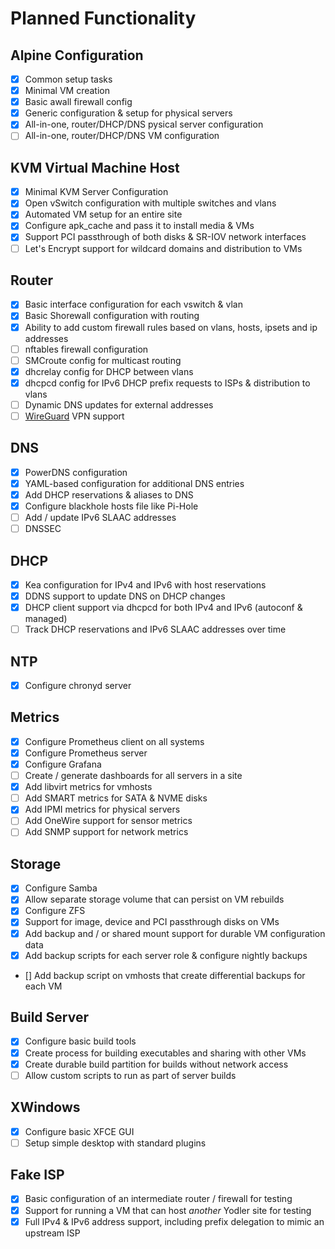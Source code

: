 # Planned Functionality

## Alpine Configuration
- [x] Common setup tasks
- [x] Minimal VM creation
- [x] Basic awall firewall config
- [x] Generic configuration & setup for physical servers
- [x] All-in-one, router/DHCP/DNS pysical server configuration
- [ ] All-in-one, router/DHCP/DNS VM configuration

## KVM Virtual Machine Host
- [x] Minimal KVM Server Configuration
- [x] Open vSwitch configuration with multiple switches and vlans
- [x] Automated VM setup for an entire site
- [x] Configure apk_cache and pass it to install media & VMs
- [x] Support PCI passthrough of both disks & SR-IOV network interfaces
- [ ] Let's Encrypt support for wildcard domains and distribution to VMs

## Router
- [x] Basic interface configuration for each vswitch & vlan
- [x] Basic Shorewall configuration with routing
- [x] Ability to add custom firewall rules based on vlans, hosts, ipsets and ip addresses
- [ ] nftables firewall configuration
- [ ] SMCroute config for multicast routing
- [x] dhcrelay config for DHCP between vlans
- [x] dhcpcd config for IPv6 DHCP prefix requests to ISPs & distribution to vlans
- [ ] Dynamic DNS updates for external addresses
- [ ] [WireGuard](https://www.wireguard.com/) VPN support

## DNS
- [x] PowerDNS configuration
- [x] YAML-based configuration for additional DNS entries
- [x] Add DHCP reservations & aliases to DNS
- [x] Configure blackhole hosts file like Pi-Hole
- [ ] Add / update IPv6 SLAAC addresses
- [ ] DNSSEC

## DHCP
- [x] Kea configuration for IPv4 and IPv6 with host reservations
- [x] DDNS support to update DNS on DHCP changes
- [x] DHCP client support via dhcpcd for both IPv4 and IPv6 (autoconf & managed)
- [ ] Track DHCP reservations and IPv6 SLAAC addresses over time

## NTP
- [x] Configure chronyd server

## Metrics
- [x] Configure Prometheus client on all systems
- [x] Configure Prometheus server
- [x] Configure Grafana
- [ ] Create / generate dashboards for all servers in a site
- [x] Add libvirt metrics for vmhosts
- [ ] Add SMART metrics for SATA & NVME disks
- [x] Add IPMI metrics for physical servers
- [ ] Add OneWire support for sensor metrics
- [ ] Add SNMP support for network metrics

## Storage
- [x] Configure Samba
- [x] Allow separate storage volume that can persist on VM rebuilds
- [x] Configure ZFS
- [x] Support for image, device and PCI passthrough disks on VMs
- [x] Add backup and / or shared mount support for durable VM configuration data
- [x] Add backup scripts for each server role & configure nightly backups
- [] Add backup script on vmhosts that create differential backups for each VM

## Build Server
- [x] Configure basic build tools
- [x] Create process for building executables and sharing with other VMs
- [x] Create durable build partition for builds without network access
- [ ] Allow custom scripts to run as part of server builds

## XWindows
- [x] Configure basic XFCE GUI
- [ ] Setup simple desktop with standard plugins

## Fake ISP
- [x] Basic configuration of an intermediate router / firewall for testing
- [x] Support for running a VM that can host _another_ Yodler site for testing
- [x] Full IPv4 & IPv6 address support, including prefix delegation to mimic an upstream ISP